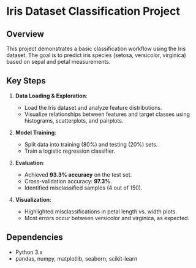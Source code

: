 # Iris Dataset Classification Project

## Overview  
This project demonstrates a basic classification workflow using the Iris dataset. The goal is to predict iris species (setosa, versicolor, virginica) based on sepal and petal measurements.

## Key Steps  
1. **Data Loading & Exploration**:  
   - Load the Iris dataset and analyze feature distributions.  
   - Visualize relationships between features and target classes using histograms, scatterplots, and pairplots.  

2. **Model Training**:  
   - Split data into training (80%) and testing (20%) sets.  
   - Train a logistic regression classifier.  

3. **Evaluation**:  
   - Achieved **93.3% accuracy** on the test set.  
   - Cross-validation accuracy: **97.3%**.  
   - Identified misclassified samples (4 out of 150).  

4. **Visualization**:  
   - Highlighted misclassifications in petal length vs. width plots.  
   - Most errors occur between versicolor and virginica, as expected.  

## Dependencies  
- Python 3.x  
- pandas, numpy, matplotlib, seaborn, scikit-learn  
